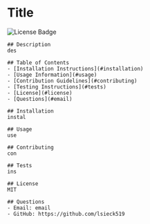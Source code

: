 # Title 
   ![License Badge](https://img.shields.io/static/v1?label=License&message=MIT&color=blue)

    ## Description 
    des

    ## Table of Contents
    - [Installation Instructions](#installation)
    - [Usage Information](#usage)
    - [Contribution Guidelines](#contributing)
    - [Testing Instructions](#tests)
    - [License](#license)
    - [Questions](#email)

    ## Installation 
    instal
  
    ## Usage 
    use

    ## Contributing
    con

    ## Tests
    ins

    ## License 
    MIT

    ## Questions
    - Email: email
    - GitHub: https://github.com/lsieck519

  